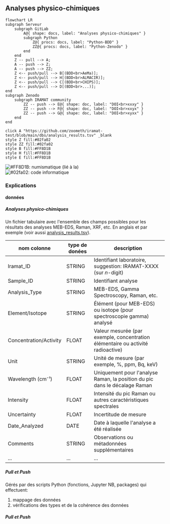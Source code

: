 

## Analyses physico-chimiques

```mermaid
flowchart LR
subgraph Serveur
    subgraph GitLab
        A@{ shape: docs, label: "Analyses physico-chimiques" }
        subgraph Python
            Z@{ procs: docs, label: "Python-BDD" }
            ZZ@{ procs: docs, label: "Python-Zenodo" }
        end
    end
    Z -- pull --> A;
    A -- push --> Z;
    A -- push --> ZZ;
    Z <-- push/pull --> B[(BDD<br>AeMa)];
    Z <-- push/pull --> H[(BDD<br>ALMACIR)];
    Z <-- push/pull --> C[(BDD<br>CHIPS)];
    Z <-- push/pull --> D[(BDD<br>...)];
end
subgraph Zenodo
    subgraph IRAMAT community
        ZZ -- push --> E@{ shape: doc, label: "DOI<br>xxxy" }
        ZZ -- push --> F@{ shape: doc, label: "DOI<br>xxyx" }
        ZZ -- push --> G@{ shape: doc, label: "DOI<br>xyxx" }
    end
end

click A "https://github.com/zoometh/iramat-test/blob/main/dbs/analysis_results.tsv" _blank
style Z fill:#02fa02
style ZZ fill:#02fa02
style B fill:#FF8D1B
style H fill:#FF8D1B
style E fill:#FF8D1B
```

![#FF8D1B](https://placehold.co/15x15/FF8D1B/FF8D1B.png): numismatique (lié à la)  
![#02fa02](https://placehold.co/15x15/02fa02/02fa02.png): code informatique 

### Explications

#### données

##### Analyses physico-chimiques

Un fichier tabulaire avec l'ensemble des champs possibles pour les résultats des analyses MEB-EDS, Raman, XRF, etc. En anglais et par exemple (voir aussi [analysis_results.tsv](https://github.com/zoometh/iramat-test/blob/main/dbs/analysis_results.tsv)).

| nom colonne             | type de donées | description |
|--------------------------|----------|----------|
| Iramat_ID               | STRING   | Identifiant laboratoire, suggestion: IRAMAT-XXXX (sur *n*-digit) |
| Sample_ID               | STRING   | Identifiant analyse |
| Analysis_Type           | STRING   | MEB-EDS, Gamma Spectroscopy, Raman, etc. |
| Element/Isotope         | STRING   | Élément (pour MEB-EDS) ou isotope (pour spectroscopie gamma) analysé |
| Concentration/Activity  | FLOAT    | Valeur mesurée (par exemple, concentration élémentaire ou activité radioactive) |
| Unit                    | STRING   | Unité de mesure (par exemple, %, ppm, Bq, keV) |
| Wavelength (cm⁻¹)       | FLOAT    | Uniquement pour l'analyse Raman, la position du pic dans le décalage Raman |
| Intensity               | FLOAT    | Intensité du pic Raman ou autres caractéristiques spectrales |
| Uncertainty             | FLOAT    | Incertitude de mesure |
| Date_Analyzed           | DATE     | Date à laquelle l'analyse a été réalisée |
| Comments                | STRING   | Observations ou métadonnées supplémentaires |
| ...                | ...   | ... |

##### Pull et Push

Gérés par des scripts Python (fonctions, Jupyter NB, packages) qui effectuent:

1. mappage des données
2. vérifications des types et de la cohérence des données 

##### Pull et Push

